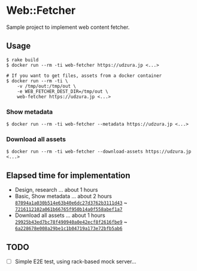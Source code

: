 # Web::Fetcher

Sample project to implement web content fetcher.

## Usage

```console
$ rake build
$ docker run --rm -ti web-fetcher https://udzura.jp <...>

# If you want to get files, assets from a docker container
$ docker run --rm -ti \
    -v /tmp/out:/tmp/out \
    -e WEB_FETCHER_DEST_DIR=/tmp/out \
    web-fetcher https://udzura.jp <...>
```

### Show metadata

```
$ docker run --rm -ti web-fetcher --metadata https://udzura.jp <...>
```
### Download all assets

```
$ docker run --rm -ti web-fetcher --download-assets https://udzura.jp <...>
```

## Elapsed time for implementation

* Design, research ... about 1 hours
* Basic, Show metadata ... about 2 hours [`87094a1a030b514e63b40e6dc27d3762b3111d43`](https://github.com/udzura/web-fetcher/commit/87094a1a030b514e63b40e6dc27d3762b3111d43) ~ [`7216112102a061b66765f950b14a0f558abef1a7`](https://github.com/udzura/web-fetcher/commit/7216112102a061b66765f950b14a0f558abef1a7)
* Download all assets ...  about 1 hours [`29925b43ed7bc78f490940a0e42ecf8f2616fbe9`](https://github.com/udzura/web-fetcher/commit/29925b43ed7bc78f490940a0e42ecf8f2616fbe9) ~ [`6a228678e008a29be1c1b04719a173e72bfb5ab6`](https://github.com/udzura/web-fetcher/commit/6a228678e008a29be1c1b04719a173e72bfb5ab6)

## TODO

* [ ] Simple E2E test, using rack-based mock server...
